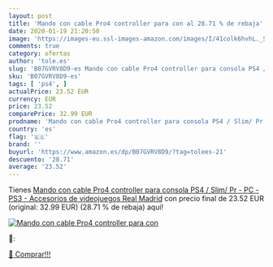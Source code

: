```yaml
---
layout: post
title: 'Mando con cable Pro4 controller para con al 28.71 % de rebaja'
date: 2020-01-19 21:20:50
image: 'https://images-eu.ssl-images-amazon.com/images/I/41colk6hvhL._SL400_.jpg'
comments: true
category: ofertas
author: 'tole.es'
slug: 'B07GVRV8D9-es Mando con cable Pro4 controller para consola PS4 / Slim/...'
sku: 'B07GVRV8D9-es'
tags: [ 'ps4', ]
actualPrice: 23.52 EUR
currency: EUR
price: 23.52
comparePrice: 32.99 EUR
prodname: 'Mando con cable Pro4 controller para consola PS4 / Slim/ Pr - PC -PS3 - Accesorios de videojuegos Real Madrid'
country: 'es'
flag: '🇪🇸'
brand: ''
buyurl: 'https://www.amazon.es/dp/B07GVRV8D9/?tag=tolees-21'
descuento: '28.71'
average: '23.52'
---
```


Tienes [Mando con cable Pro4 controller para consola PS4 / Slim/ Pr - PC -PS3 - Accesorios de videojuegos Real Madrid](https://www.amazon.es/dp/B07GVRV8D9/?tag=tolees-21) con precio final de  23.52 EUR (original: 32.99 EUR) (28.71 %  de rebaja) aqui!

[![Mando con cable Pro4 controller para con](https://images-eu.ssl-images-amazon.com/images/I/41colk6hvhL._SL400_.jpg)](https://www.amazon.es/dp/B07GVRV8D9/?tag=tolees-21)

🔎:


[🛒 Comprar!!!](https://www.amazon.es/dp/B07GVRV8D9/?tag=tolees-21)

